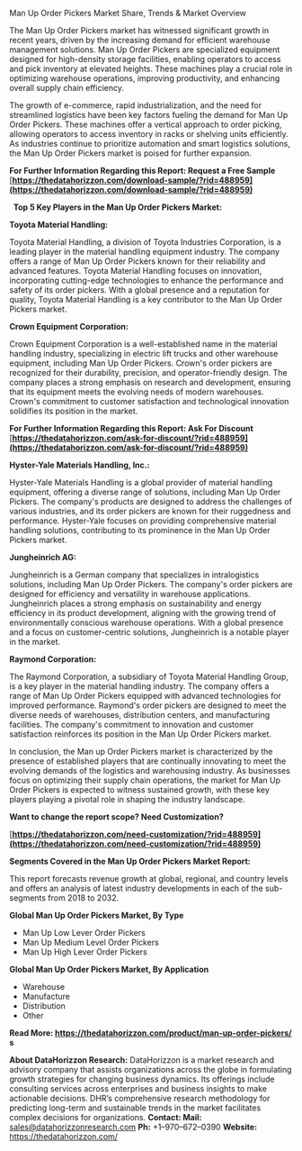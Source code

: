 ﻿Man Up Order Pickers Market Share, Trends & Market Overview

The Man Up Order Pickers market has witnessed significant growth in recent years, driven by the increasing demand for efficient warehouse management solutions. Man Up Order Pickers are specialized equipment designed for high-density storage facilities, enabling operators to access and pick inventory at elevated heights. These machines play a crucial role in optimizing warehouse operations, improving productivity, and enhancing overall supply chain efficiency.

The growth of e-commerce, rapid industrialization, and the need for streamlined logistics have been key factors fueling the demand for Man Up Order Pickers. These machines offer a vertical approach to order picking, allowing operators to access inventory in racks or shelving units efficiently. As industries continue to prioritize automation and smart logistics solutions, the Man Up Order Pickers market is poised for further expansion.

**For Further Information Regarding this Report: Request a Free Sample** [**https://thedatahorizzon.com/download-sample/?rid=488959](https://thedatahorizzon.com/download-sample/?rid=488959)** 

` `**Top 5 Key Players in the Man Up Order Pickers Market:**

**Toyota Material Handling:**

Toyota Material Handling, a division of Toyota Industries Corporation, is a leading player in the material handling equipment industry. The company offers a range of Man Up Order Pickers known for their reliability and advanced features. Toyota Material Handling focuses on innovation, incorporating cutting-edge technologies to enhance the performance and safety of its order pickers. With a global presence and a reputation for quality, Toyota Material Handling is a key contributor to the Man Up Order Pickers market.

**Crown Equipment Corporation:**

Crown Equipment Corporation is a well-established name in the material handling industry, specializing in electric lift trucks and other warehouse equipment, including Man Up Order Pickers. Crown's order pickers are recognized for their durability, precision, and operator-friendly design. The company places a strong emphasis on research and development, ensuring that its equipment meets the evolving needs of modern warehouses. Crown's commitment to customer satisfaction and technological innovation solidifies its position in the market.

**For Further Information Regarding this Report: Ask For Discount** [**https://thedatahorizzon.com/ask-for-discount/?rid=488959](https://thedatahorizzon.com/ask-for-discount/?rid=488959)** 

**Hyster-Yale Materials Handling, Inc.:**

Hyster-Yale Materials Handling is a global provider of material handling equipment, offering a diverse range of solutions, including Man Up Order Pickers. The company's products are designed to address the challenges of various industries, and its order pickers are known for their ruggedness and performance. Hyster-Yale focuses on providing comprehensive material handling solutions, contributing to its prominence in the Man Up Order Pickers market.

**Jungheinrich AG:**

Jungheinrich is a German company that specializes in intralogistics solutions, including Man Up Order Pickers. The company's order pickers are designed for efficiency and versatility in warehouse applications. Jungheinrich places a strong emphasis on sustainability and energy efficiency in its product development, aligning with the growing trend of environmentally conscious warehouse operations. With a global presence and a focus on customer-centric solutions, Jungheinrich is a notable player in the market.

**Raymond Corporation:**

The Raymond Corporation, a subsidiary of Toyota Material Handling Group, is a key player in the material handling industry. The company offers a range of Man Up Order Pickers equipped with advanced technologies for improved performance. Raymond's order pickers are designed to meet the diverse needs of warehouses, distribution centers, and manufacturing facilities. The company's commitment to innovation and customer satisfaction reinforces its position in the Man Up Order Pickers market.

In conclusion, the Man up Order Pickers market is characterized by the presence of established players that are continually innovating to meet the evolving demands of the logistics and warehousing industry. As businesses focus on optimizing their supply chain operations, the market for Man Up Order Pickers is expected to witness sustained growth, with these key players playing a pivotal role in shaping the industry landscape.

**Want to change the report scope? Need Customization?**

[**https://thedatahorizzon.com/need-customization/?rid=488959](https://thedatahorizzon.com/need-customization/?rid=488959)** 

**Segments Covered in the Man Up Order Pickers Market Report:**

This report forecasts revenue growth at global, regional, and country levels and offers an analysis of latest industry developments in each of the sub-segments from 2018 to 2032.

**Global Man Up Order Pickers Market, By Type**

- Man Up Low Lever Order Pickers
- Man Up Medium Level Order Pickers
- Man Up High Lever Order Pickers

**Global Man Up Order Pickers Market, By Application**

- Warehouse
- Manufacture
- Distribution
- Other

**Read More: <https://thedatahorizzon.com/product/man-up-order-pickers/> s**

**About DataHorizzon Research:**DataHorizzon is a market research and advisory company that assists organizations across the globe in formulating growth strategies for changing business dynamics. Its offerings include consulting services across enterprises and business insights to make actionable decisions. DHR’s comprehensive research methodology for predicting long-term and sustainable trends in the market facilitates complex decisions for organizations.**Contact:Mail:** <sales@datahorizzonresearch.com> **Ph:** +1–970–672–0390**Website:** <https://thedatahorizzon.com/> 
